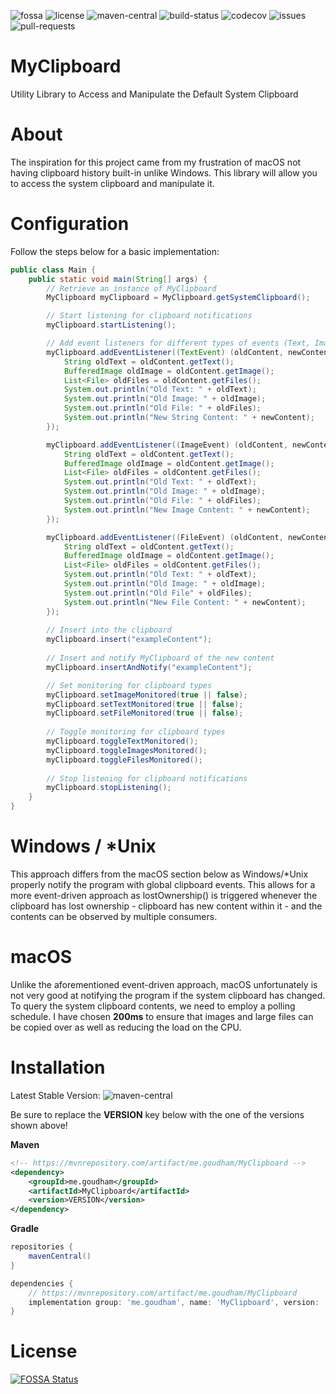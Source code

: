 [license]: https://img.shields.io/github/license/sgoudham/MyClipboard
[maven-central]: https://img.shields.io/maven-central/v/me.goudham/MyClipboard.svg?label=Maven%20Central
[build-status]: https://goudham.me/jenkins/job/MyClipboard/job/release/badge/icon
[codecov]: https://codecov.io/gh/sgoudham/MyClipboard/branch/main/graph/badge.svg?token=F4LKql7rIq
[issues]: https://img.shields.io/github/issues/sgoudham/MyClipboard?label=issues
[pull-requests]: https://img.shields.io/github/issues-pr/sgoudham/MyClipboard
[fossa]: https://app.fossa.com/api/projects/git%2Bgithub.com%2Fsgoudham%2FMyClipboard.svg?type=shield

![fossa]
![license]
![maven-central]
![build-status]
![codecov]
![issues]
![pull-requests]

# MyClipboard
Utility Library to Access and Manipulate the Default System Clipboard

# About
The inspiration for this project came from my frustration of macOS not having clipboard history 
built-in unlike Windows. This library will allow you to access the system clipboard and manipulate it. 

# Configuration

Follow the steps below for a basic implementation: 

```java
public class Main {
    public static void main(String[] args) {
        // Retrieve an instance of MyClipboard
        MyClipboard myClipboard = MyClipboard.getSystemClipboard();

        // Start listening for clipboard notifications 
        myClipboard.startListening();

        // Add event listeners for different types of events (Text, Image & File)
        myClipboard.addEventListener((TextEvent) (oldContent, newContent) -> {
            String oldText = oldContent.getText();
            BufferedImage oldImage = oldContent.getImage();
            List<File> oldFiles = oldContent.getFiles();
            System.out.println("Old Text: " + oldText);
            System.out.println("Old Image: " + oldImage);
            System.out.println("Old File: " + oldFiles);
            System.out.println("New String Content: " + newContent);
        });

        myClipboard.addEventListener((ImageEvent) (oldContent, newContent) -> {
            String oldText = oldContent.getText();
            BufferedImage oldImage = oldContent.getImage();
            List<File> oldFiles = oldContent.getFiles();
            System.out.println("Old Text: " + oldText);
            System.out.println("Old Image: " + oldImage);
            System.out.println("Old File: " + oldFiles);
            System.out.println("New Image Content: " + newContent);
        });

        myClipboard.addEventListener((FileEvent) (oldContent, newContent) -> {
            String oldText = oldContent.getText();
            BufferedImage oldImage = oldContent.getImage();
            List<File> oldFiles = oldContent.getFiles();
            System.out.println("Old Text: " + oldText);
            System.out.println("Old Image: " + oldImage);
            System.out.println("Old File" + oldFiles);
            System.out.println("New File Content: " + newContent);
        });
        
        // Insert into the clipboard
        myClipboard.insert("exampleContent");
        
        // Insert and notify MyClipboard of the new content
        myClipboard.insertAndNotify("exampleContent");

        // Set monitoring for clipboard types
        myClipboard.setImageMonitored(true || false);
        myClipboard.setTextMonitored(true || false);
        myClipboard.setFileMonitored(true || false);
        
        // Toggle monitoring for clipboard types
        myClipboard.toggleTextMonitored();
        myClipboard.toggleImagesMonitored();
        myClipboard.toggleFilesMonitored();
        
        // Stop listening for clipboard notifications
        myClipboard.stopListening();
    }
}
```


# Windows / *Unix
This approach differs from the macOS section below as Windows/*Unix properly notify the program with global clipboard events.
This allows for a more event-driven approach as lostOwnership() is triggered whenever the clipboard has lost ownership - clipboard
has new content within it - and the contents can be observed by multiple consumers.

# macOS
Unlike the aforementioned event-driven approach, macOS unfortunately is not very good at notifying the program if the 
system clipboard has changed. To query the system clipboard contents, we need to employ a polling schedule. I have chosen
**200ms** to ensure that images and large files can be copied over as well as reducing the load on the CPU.

# Installation

Latest Stable Version: ![maven-central]
<p>Be sure to replace the <strong>VERSION</strong> key below with the one of the versions shown above!</p>

**Maven**
```xml
<!-- https://mvnrepository.com/artifact/me.goudham/MyClipboard -->
<dependency>
    <groupId>me.goudham</groupId>
    <artifactId>MyClipboard</artifactId>
    <version>VERSION</version>
</dependency>
```

**Gradle**
```gradle
repositories {
    mavenCentral()
}

dependencies {
    // https://mvnrepository.com/artifact/me.goudham/MyClipboard
    implementation group: 'me.goudham', name: 'MyClipboard', version: 'VERSION'
}
```

# License 
[![FOSSA Status](https://app.fossa.com/api/projects/git%2Bgithub.com%2Fsgoudham%2FMyClipboard.svg?type=large)](https://app.fossa.com/projects/git%2Bgithub.com%2Fsgoudham%2FMyClipboard?ref=badge_large)